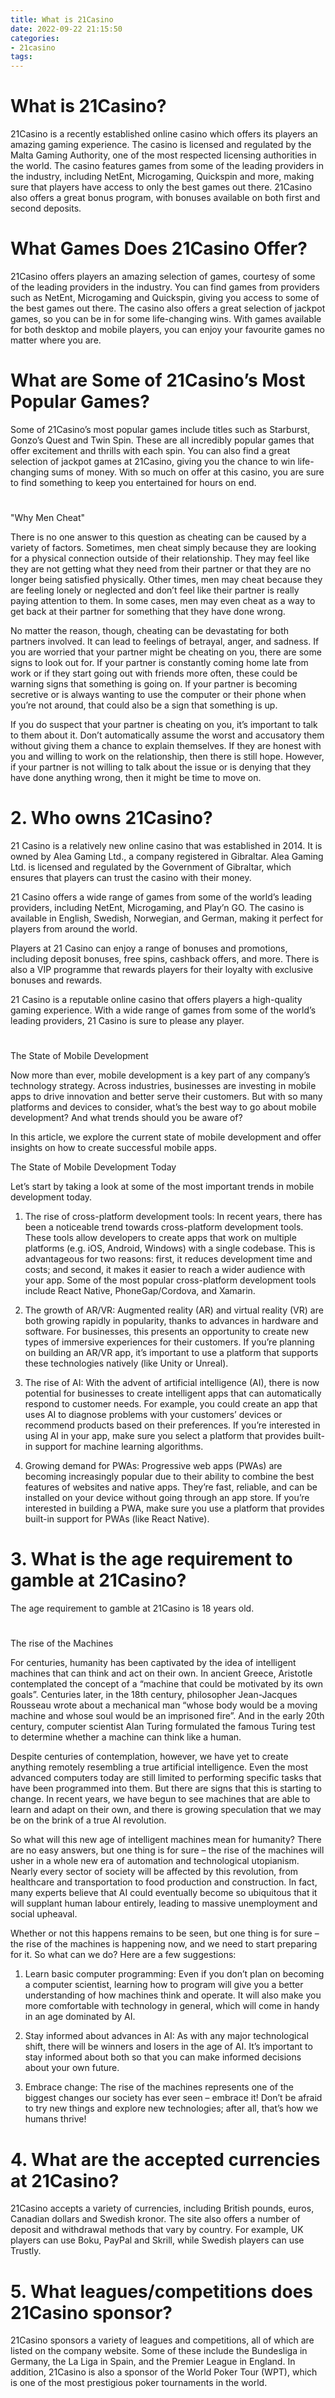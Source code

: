 ```yaml
---
title: What is 21Casino
date: 2022-09-22 21:15:50
categories:
- 21casino
tags:
---
```



#  What is 21Casino?

21Casino is a recently established online casino which offers its players an amazing gaming experience. The casino is licensed and regulated by the Malta Gaming Authority, one of the most respected licensing authorities in the world. The casino features games from some of the leading providers in the industry, including NetEnt, Microgaming, Quickspin and more, making sure that players have access to only the best games out there. 21Casino also offers a great bonus program, with bonuses available on both first and second deposits.

# What Games Does 21Casino Offer?

21Casino offers players an amazing selection of games, courtesy of some of the leading providers in the industry. You can find games from providers such as NetEnt, Microgaming and Quickspin, giving you access to some of the best games out there. The casino also offers a great selection of jackpot games, so you can be in for some life-changing wins. With games available for both desktop and mobile players, you can enjoy your favourite games no matter where you are.

# What are Some of 21Casino’s Most Popular Games?

Some of 21Casino’s most popular games include titles such as Starburst, Gonzo’s Quest and Twin Spin. These are all incredibly popular games that offer excitement and thrills with each spin. You can also find a great selection of jackpot games at 21Casino, giving you the chance to win life-changing sums of money. With so much on offer at this casino, you are sure to find something to keep you entertained for hours on end.

#  

"Why Men Cheat"

There is no one answer to this question as cheating can be caused by a variety of factors. Sometimes, men cheat simply because they are looking for a physical connection outside of their relationship. They may feel like they are not getting what they need from their partner or that they are no longer being satisfied physically. Other times, men may cheat because they are feeling lonely or neglected and don’t feel like their partner is really paying attention to them. In some cases, men may even cheat as a way to get back at their partner for something that they have done wrong.

No matter the reason, though, cheating can be devastating for both partners involved. It can lead to feelings of betrayal, anger, and sadness. If you are worried that your partner might be cheating on you, there are some signs to look out for. If your partner is constantly coming home late from work or if they start going out with friends more often, these could be warning signs that something is going on. If your partner is becoming secretive or is always wanting to use the computer or their phone when you’re not around, that could also be a sign that something is up.

If you do suspect that your partner is cheating on you, it’s important to talk to them about it. Don’t automatically assume the worst and accusatory them without giving them a chance to explain themselves. If they are honest with you and willing to work on the relationship, then there is still hope. However, if your partner is not willing to talk about the issue or is denying that they have done anything wrong, then it might be time to move on.

# 2. Who owns 21Casino?

21 Casino is a relatively new online casino that was established in 2014. It is owned by Alea Gaming Ltd., a company registered in Gibraltar. Alea Gaming Ltd. is licensed and regulated by the Government of Gibraltar, which ensures that players can trust the casino with their money.

21 Casino offers a wide range of games from some of the world’s leading providers, including NetEnt, Microgaming, and Play’n GO. The casino is available in English, Swedish, Norwegian, and German, making it perfect for players from around the world.

Players at 21 Casino can enjoy a range of bonuses and promotions, including deposit bonuses, free spins, cashback offers, and more. There is also a VIP programme that rewards players for their loyalty with exclusive bonuses and rewards.

21 Casino is a reputable online casino that offers players a high-quality gaming experience. With a wide range of games from some of the world’s leading providers, 21 Casino is sure to please any player.

#  

The State of Mobile Development

Now more than ever, mobile development is a key part of any company’s technology strategy. Across industries, businesses are investing in mobile apps to drive innovation and better serve their customers. But with so many platforms and devices to consider, what’s the best way to go about mobile development? And what trends should you be aware of?

In this article, we explore the current state of mobile development and offer insights on how to create successful mobile apps.

The State of Mobile Development Today

Let’s start by taking a look at some of the most important trends in mobile development today.

1. The rise of cross-platform development tools: In recent years, there has been a noticeable trend towards cross-platform development tools. These tools allow developers to create apps that work on multiple platforms (e.g. iOS, Android, Windows) with a single codebase. This is advantageous for two reasons: first, it reduces development time and costs; and second, it makes it easier to reach a wider audience with your app. Some of the most popular cross-platform development tools include React Native, PhoneGap/Cordova, and Xamarin.

2. The growth of AR/VR: Augmented reality (AR) and virtual reality (VR) are both growing rapidly in popularity, thanks to advances in hardware and software. For businesses, this presents an opportunity to create new types of immersive experiences for their customers. If you’re planning on building an AR/VR app, it’s important to use a platform that supports these technologies natively (like Unity or Unreal).

3. The rise of AI: With the advent of artificial intelligence (AI), there is now potential for businesses to create intelligent apps that can automatically respond to customer needs. For example, you could create an app that uses AI to diagnose problems with your customers’ devices or recommend products based on their preferences. If you’re interested in using AI in your app, make sure you select a platform that provides built-in support for machine learning algorithms.

4. Growing demand for PWAs: Progressive web apps (PWAs) are becoming increasingly popular due to their ability to combine the best features of websites and native apps. They’re fast, reliable, and can be installed on your device without going through an app store. If you’re interested in building a PWA, make sure you use a platform that provides built-in support for PWAs (like React Native).

















# 3. What is the age requirement to gamble at 21Casino?

The age requirement to gamble at 21Casino is 18 years old.

#  
The rise of the Machines

For centuries, humanity has been captivated by the idea of intelligent machines that can think and act on their own. In ancient Greece, Aristotle contemplated the concept of a “machine that could be motivated by its own goals”. Centuries later, in the 18th century, philosopher Jean-Jacques Rousseau wrote about a mechanical man “whose body would be a moving machine and whose soul would be an imprisoned fire”. And in the early 20th century, computer scientist Alan Turing formulated the famous Turing test to determine whether a machine can think like a human.

Despite centuries of contemplation, however, we have yet to create anything remotely resembling a true artificial intelligence. Even the most advanced computers today are still limited to performing specific tasks that have been programmed into them. But there are signs that this is starting to change. In recent years, we have begun to see machines that are able to learn and adapt on their own, and there is growing speculation that we may be on the brink of a true AI revolution.

So what will this new age of intelligent machines mean for humanity? There are no easy answers, but one thing is for sure – the rise of the machines will usher in a whole new era of automation and technological utopianism. Nearly every sector of society will be affected by this revolution, from healthcare and transportation to food production and construction. In fact, many experts believe that AI could eventually become so ubiquitous that it will supplant human labour entirely, leading to massive unemployment and social upheaval.

Whether or not this happens remains to be seen, but one thing is for sure – the rise of the machines is happening now, and we need to start preparing for it. So what can we do? Here are a few suggestions:

1. Learn basic computer programming: Even if you don’t plan on becoming a computer scientist, learning how to program will give you a better understanding of how machines think and operate. It will also make you more comfortable with technology in general, which will come in handy in an age dominated by AI.

2. Stay informed about advances in AI: As with any major technological shift, there will be winners and losers in the age of AI. It’s important to stay informed about both so that you can make informed decisions about your own future.

3. Embrace change: The rise of the machines represents one of the biggest changes our society has ever seen – embrace it! Don’t be afraid to try new things and explore new technologies; after all, that’s how we humans thrive!

# 4. What are the accepted currencies at 21Casino?

21Casino accepts a variety of currencies, including British pounds, euros, Canadian dollars and Swedish kronor. The site also offers a number of deposit and withdrawal methods that vary by country. For example, UK players can use Boku, PayPal and Skrill, while Swedish players can use Trustly.

# 5. What leagues/competitions does 21Casino sponsor?

21Casino sponsors a variety of leagues and competitions, all of which are listed on the company website. Some of these include the Bundesliga in Germany, the La Liga in Spain, and the Premier League in England. In addition, 21Casino is also a sponsor of the World Poker Tour (WPT), which is one of the most prestigious poker tournaments in the world.
